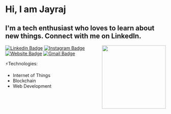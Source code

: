 # Hi, I am Jayraj
## I'm a tech enthusiast who loves to learn about new things. Connect with me on LinkedIn.

<img align='right' src='https://giphy.com/gifs/bcKmIWkUMCjVm/html5' width='200"'>


[![Linkedin Badge](https://img.shields.io/badge/-JayrajRoshan-blue?style=flat-square&logo=Linkedin&logoColor=white&link=https://www.linkedin.com/in/jayraj-roshan/)](https://www.linkedin.com/in/jayraj-roshan/)
[![Instagram Badge](https://img.shields.io/badge/-roshanjayraj-e4405f?style=flat-square&logo=Instagram&logoColor=white&link=https://www.instagram.com/roshanjayraj/)](https://www.instagram.com/roshanjayraj/)
[![Website Badge](https://img.shields.io/badge/-jayraj.co.in-e34f26?style=flat-square&logo=HTML5&logoColor=white&link=https://jayraj.co.in/)](https://jayraj.co.in/)
[![Gmail Badge](https://img.shields.io/badge/-jayrajroshan1@gmail.com-d14836?style=flat-square&logo=Gmail&logoColor=white&link=mailto:jayrajroshan1@gmail.com)](mailto:jayrajroshan1@gmail.com)

⚡Technologies:
- Internet of Things
- Blockchain
- Web Development

